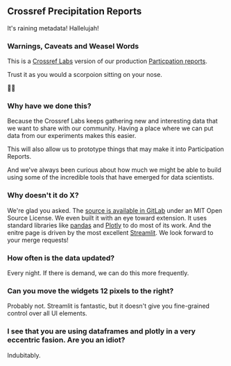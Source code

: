 ## Crossref Precipitation  Reports

It's raining metadata! Hallelujah!

### Warnings, Caveats and Weasel Words

This is a [Crossref Labs](https://www.crossref.org/labs/) version of our production [Particpation reports](https://www.crossref.org/members/prep/).

Trust it as you would a scorpoion sitting on your nose.

🤥🦂

### Why have we done this?

Because the Crossref Labs keeps gathering new and interesting data that we want to share with our community. Having a place where we can put data from our experiments makes this easier.

This will also allow us to prototype things that may make it into Participation Reports.

And we've always been curious about how much we might be able to build using some of the incredible tools that have emerged for data scientists.

### Why doesn't it do X?

We're glad you asked. The [source is available in GitLab](https://gitlab.com/crossref/crossref-precipitation-reports) under an MIT Open Source License. We even built it with an eye toward extension. It uses standard libraries like [pandas](https://pandas.pydata.org/) and [Plotly](https://plotly.com/) to do most of its work. And the enitre page is driven by the most excellent [Streamlit](https://streamlit.io/). We look forward to your merge requests!

### How often is the data updated?

Every night. If there is demand, we can do this more frequently.

### Can you move the widgets 12 pixels to the right?

Probably not. Streamlit is fantastic, but it doesn't give you fine-grained control over all UI elements.

### I see that you are using dataframes and plotly in a very eccentric fasion. Are you an idiot?

Indubitably.

